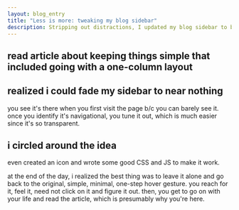 ```yaml
---
layout: blog_entry
title: "Less is more: tweaking my blog sidebar"
description: Stripping out distractions, I updated my blog sidebar to be as minimal as possible.
---
```


## read article about keeping things simple that included going with a one-column layout

## realized i could fade my sidebar to near nothing

you see it's there when you first visit the page b/c you can barely see it. once you identify it's navigational, you tune it out, which is much easier since it's so transparent.

## i circled around the idea

even created an icon and wrote some good CSS and JS to make it work.

at the end of the day, i realized the best thing was to leave it alone and go back to the original, simple, minimal, one-step hover gesture.  you reach for it, feel it, need not click on it and figure it out.  then, you get to go on with your life and read the article, which is presumably why you're here.